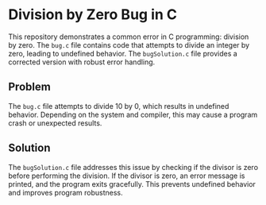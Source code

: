 # Division by Zero Bug in C

This repository demonstrates a common error in C programming: division by zero. The `bug.c` file contains code that attempts to divide an integer by zero, leading to undefined behavior. The `bugSolution.c` file provides a corrected version with robust error handling. 

## Problem

The `bug.c` file attempts to divide 10 by 0, which results in undefined behavior. Depending on the system and compiler, this may cause a program crash or unexpected results.

## Solution

The `bugSolution.c` file addresses this issue by checking if the divisor is zero before performing the division. If the divisor is zero, an error message is printed, and the program exits gracefully. This prevents undefined behavior and improves program robustness.